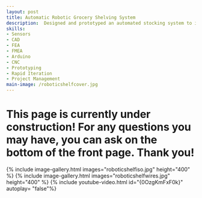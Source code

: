 ```yaml
---
layout: post
title: Automatic Robotic Grocery Shelving System
description:  Designed and prototyped an automated stocking system to improve accessibility in grocery stores. The gantry based device detects low inventory, retrieves cartons from storage, and restocks shelves while ensuring items roll forward for customer reach. Integrated CAD, FEA, FMEA, and "design for manufacture" principles guided development of a safe, low cost prototype that reduces employee workload and prevents products from getting stuck at the back of refrigerated shelves.
skills: 
- Sensors
- CAD
- FEA
- FMEA
- Arduino
- CNC
- Prototyping
- Rapid Iteration
- Project Management
main-image: /roboticshelfcover.jpg
---
```


# This page is currently under construction! For any questions you may have, you can ask on the bottom of the front page. Thank you!

{% include image-gallery.html images="roboticshelfiso.jpg" height="400" %}
{% include image-gallery.html images="roboticshelfwires.jpg" height="400" %}
{% include youtube-video.html id="{0OzgKmFxF0k}" autoplay= "false"%}
